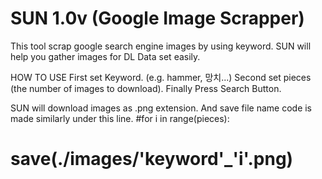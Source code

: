 # SUN 1.0v (Google Image Scrapper)

This tool scrap google search engine images by using keyword.
SUN will help you gather images for DL Data set easily.

HOW TO USE 
First set Keyword. (e.g. hammer, 망치...) 
Second set pieces (the number of images to download).
Finally Press Search Button.

SUN will download images as .png extension.
And save file name code is made similarly under this line.
#for i in range(pieces):
#  save(./images/'keyword'_'i'.png) 
